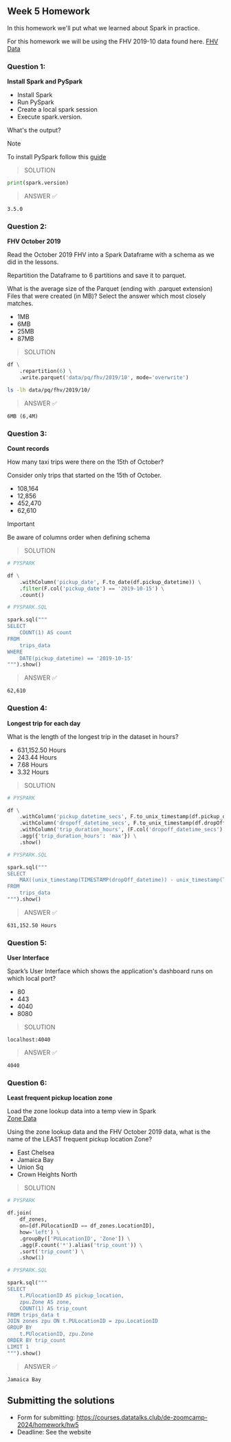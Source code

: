 ## Week 5 Homework 

In this homework we'll put what we learned about Spark in practice.

For this homework we will be using the FHV 2019-10 data found here. [FHV Data](https://github.com/DataTalksClub/nyc-tlc-data/releases/download/fhv/fhv_tripdata_2019-10.csv.gz)

### Question 1: 

**Install Spark and PySpark** 

- Install Spark
- Run PySpark
- Create a local spark session
- Execute spark.version.

What's the output?

> [!NOTE]
> To install PySpark follow this [guide](https://github.com/DataTalksClub/data-engineering-zoomcamp/blob/main/05-batch/setup/pyspark.md)

>SOLUTION
```python
print(spark.version)
```
>ANSWER ✅
```
3.5.0
```

### Question 2: 

**FHV October 2019**

Read the October 2019 FHV into a Spark Dataframe with a schema as we did in the lessons.

Repartition the Dataframe to 6 partitions and save it to parquet.

What is the average size of the Parquet (ending with .parquet extension) Files that were created (in MB)? Select the answer which most closely matches.

- 1MB
- 6MB
- 25MB
- 87MB

>SOLUTION
```python
df \
    .repartition(6) \
    .write.parquet('data/pq/fhv/2019/10', mode='overwrite')
```
```bash
ls -lh data/pq/fhv/2019/10/
```
>ANSWER ✅
```
6MB (6,4M)
```

### Question 3: 

**Count records** 

How many taxi trips were there on the 15th of October?

Consider only trips that started on the 15th of October.

- 108,164
- 12,856
- 452,470
- 62,610

> [!IMPORTANT]
> Be aware of columns order when defining schema

>SOLUTION
```python
# PYSPARK

df \
    .withColumn('pickup_date', F.to_date(df.pickup_datetime)) \
    .filter(F.col('pickup_date') == '2019-10-15') \
    .count()

# PYSPARK.SQL

spark.sql("""
SELECT
    COUNT(1) AS count
FROM
    trips_data
WHERE
    DATE(pickup_datetime) == '2019-10-15'
""").show()
```
>ANSWER ✅
```
62,610
```

### Question 4: 

**Longest trip for each day** 

What is the length of the longest trip in the dataset in hours?

- 631,152.50 Hours
- 243.44 Hours
- 7.68 Hours
- 3.32 Hours

>SOLUTION
```python
# PYSPARK

df \
    .withColumn('pickup_datetime_secs', F.to_unix_timestamp(df.pickup_datetime)) \
    .withColumn('dropoff_datetime_secs', F.to_unix_timestamp(df.dropOff_datetime)) \
    .withColumn('trip_duration_hours', (F.col('dropoff_datetime_secs') - F.col('pickup_datetime_secs')) / 3600) \
    .agg({'trip_duration_hours': 'max'}) \
    .show()

# PYSPARK.SQL

spark.sql("""
SELECT
    MAX((unix_timestamp(TIMESTAMP(dropOff_datetime)) - unix_timestamp(TIMESTAMP(pickup_datetime)))) / 3600 AS max_trip_length_hours
FROM
    trips_data
""").show()
```
>ANSWER ✅
```
631,152.50 Hours
```

### Question 5: 

**User Interface**

Spark’s User Interface which shows the application's dashboard runs on which local port?

- 80
- 443
- 4040
- 8080

>SOLUTION
```
localhost:4040
```
>ANSWER ✅
```
4040
```

### Question 6: 

**Least frequent pickup location zone**

Load the zone lookup data into a temp view in Spark</br>
[Zone Data](https://github.com/DataTalksClub/nyc-tlc-data/releases/download/misc/taxi_zone_lookup.csv)

Using the zone lookup data and the FHV October 2019 data, what is the name of the LEAST frequent pickup location Zone?</br>

- East Chelsea
- Jamaica Bay
- Union Sq
- Crown Heights North

>SOLUTION
```python
# PYSPARK

df.join(
    df_zones,
    on=[df.PUlocationID == df_zones.LocationID],
    how='left') \
    .groupBy(['PULocationID', 'Zone']) \
    .agg(F.count('*').alias('trip_count')) \
    .sort('trip_count') \
    .show(1)

# PYSPARK.SQL

spark.sql("""
SELECT
    t.PUlocationID AS pickup_location,
    zpu.Zone AS zone,
    COUNT(1) AS trip_count
FROM trips_data t
JOIN zones zpu ON t.PULocationID = zpu.LocationID
GROUP BY
    t.PUlocationID, zpu.Zone
ORDER BY trip_count
LIMIT 1
""").show()
```
>ANSWER ✅
```
Jamaica Bay
```

## Submitting the solutions

- Form for submitting: https://courses.datatalks.club/de-zoomcamp-2024/homework/hw5
- Deadline: See the website
